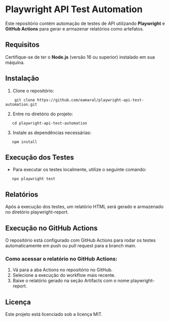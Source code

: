 # Playwright API Test Automation

Este repositório contém automação de testes de API utilizando **Playwright** e **GitHub Actions** para gerar e armazenar relatórios como artefatos.

## Requisitos

Certifique-se de ter o **Node.js** (versão 16 ou superior) instalado em sua máquina.

## Instalação

1. Clone o repositório:

````
    git clone https://github.com/eamaral/playwright-api-test-automation.git
````
   
2.	Entre no diretório do projeto:

````
   cd playwright-api-test-automation
````

3.	Instale as dependências necessárias:

````
   npm install
````

## Execução dos Testes

- Para executar os testes localmente, utilize o seguinte comando:

````
   npx playwright test
`````
   
## Relatórios

Após a execução dos testes, um relatório HTML será gerado e armazenado no diretório playwright-report.

## Execução no GitHub Actions

O repositório está configurado com GitHub Actions para rodar os testes automaticamente em push ou pull request para a branch main.

### Como acessar o relatório no GitHub Actions:

1.	Vá para a aba Actions no repositório no GitHub.
2.	Selecione a execução do workflow mais recente.
3.	Baixe o relatório gerado na seção Artifacts com o nome playwright-report.

## Licença

Este projeto está licenciado sob a licença MIT.
